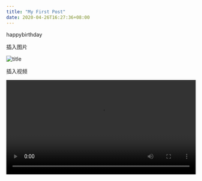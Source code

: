 ```yaml
---
title: "My First Post"
date: 2020-04-26T16:27:36+08:00
---
```


happybirthday

插入图片

![title](/images/1.jpg)

插入视频

<video width="100%" controls>
  <source src="/videos/1.mp4" type="video/mp4">
</video>